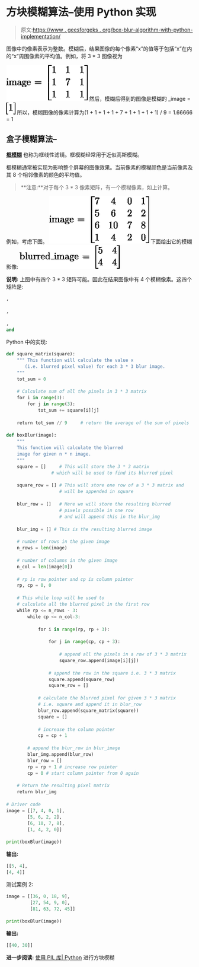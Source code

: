 # 方块模糊算法–使用 Python 实现

> 原文:[https://www . geesforgeks . org/box-blur-algorithm-with-python-implementation/](https://www.geeksforgeeks.org/box-blur-algorithm-with-python-implementation/)

图像中的像素表示为整数。模糊后，结果图像的每个像素“x”的值等于包括“x”在内的“x”周围像素的平均值。例如，将 3 * 3 图像视为

![  image = \begin{bmatrix} 1 & 1  & 1\\  1 & 7 & 1\\  1 & 1 & 1 \end{bmatrix}  ](img/8ab64d6f05be90fe0f09959454464cce.png "Rendered by QuickLaTeX.com")
然后，模糊后得到的图像是模糊的 _image = ![ \begin{bmatrix} 1 \end{bmatrix} ](img/ebeaf87d807352c2ff2f89f825967e2b.png "Rendered by QuickLaTeX.com")
所以，模糊图像的像素计算为(1 + 1 + 1 + 1 + 7 + 1 + 1 + 1 + 1) / 9 = 1.66666 = 1

## 盒子模糊算法–

**[框模糊](https://en.wikipedia.org/wiki/Box_blur)** 也称为框线性滤镜。框模糊经常用于近似高斯模糊。

框模糊通常被实现为影响整个屏幕的图像效果。当前像素的模糊颜色是当前像素及其 8 个相邻像素的颜色的平均值。

> **注意:**对于每个 3 * 3 像素矩阵，有一个模糊像素，如上计算。

例如，考虑下图。
![  image = \begin{bmatrix} 7 & 4 & 0 & 1\\  5 & 6 & 2 & 2\\  6 & 10 & 7 & 8\\  1 & 4 & 2 & 0 \end{bmatrix} ](img/ff4b156b80cf8da35b6fd195422e9214.png "Rendered by QuickLaTeX.com")
下面给出它的模糊影像:
![  blurred\_image = \begin{bmatrix} 5 & 4\\  4 & 4 \end{bmatrix} ](img/f598fbed41c74fb52775da3ee3d5887d.png "Rendered by QuickLaTeX.com")

**说明:**
上图中有四个 3 * 3 矩阵可能。因此在结果图像中有 4 个模糊像素。这四个矩阵是:

```py
,

,

,
and

```

Python 中的实现:

```py
def square_matrix(square):
    """ This function will calculate the value x 
       (i.e. blurred pixel value) for each 3 * 3 blur image.
    """
    tot_sum = 0

    # Calculate sum of all the pixels in 3 * 3 matrix
    for i in range(3):
        for j in range(3):
            tot_sum += square[i][j]

    return tot_sum // 9     # return the average of the sum of pixels

def boxBlur(image):
    """
    This function will calculate the blurred 
    image for given n * n image. 
    """
    square = []     # This will store the 3 * 3 matrix 
                 # which will be used to find its blurred pixel

    square_row = [] # This will store one row of a 3 * 3 matrix and 
                    # will be appended in square

    blur_row = []   # Here we will store the resulting blurred
                    # pixels possible in one row 
                    # and will append this in the blur_img

    blur_img = [] # This is the resulting blurred image

    # number of rows in the given image
    n_rows = len(image) 

    # number of columns in the given image
    n_col = len(image[0]) 

    # rp is row pointer and cp is column pointer
    rp, cp = 0, 0 

    # This while loop will be used to 
    # calculate all the blurred pixel in the first row 
    while rp <= n_rows - 3: 
        while cp <= n_col-3:

            for i in range(rp, rp + 3):

                for j in range(cp, cp + 3):

                    # append all the pixels in a row of 3 * 3 matrix
                    square_row.append(image[i][j])

                # append the row in the square i.e. 3 * 3 matrix 
                square.append(square_row)
                square_row = []

            # calculate the blurred pixel for given 3 * 3 matrix 
            # i.e. square and append it in blur_row
            blur_row.append(square_matrix(square))
            square = []

            # increase the column pointer
            cp = cp + 1

        # append the blur_row in blur_image
        blur_img.append(blur_row)
        blur_row = []
        rp = rp + 1 # increase row pointer
        cp = 0 # start column pointer from 0 again

    # Return the resulting pixel matrix
    return blur_img

# Driver code
image = [[7, 4, 0, 1], 
        [5, 6, 2, 2], 
        [6, 10, 7, 8], 
        [1, 4, 2, 0]]

print(boxBlur(image))
```

**输出:**

```py
[[5, 4], 
[4, 4]]

```

测试案例 2:

```py
image = [[36, 0, 18, 9], 
         [27, 54, 9, 0], 
         [81, 63, 72, 45]]

print(boxBlur(image))
```

**输出:**

```py
[[40, 30]]
```

**进一步阅读:** [使用 PIL 库| Python](https://www.geeksforgeeks.org/python-pil-boxblur-method/) 进行方块模糊